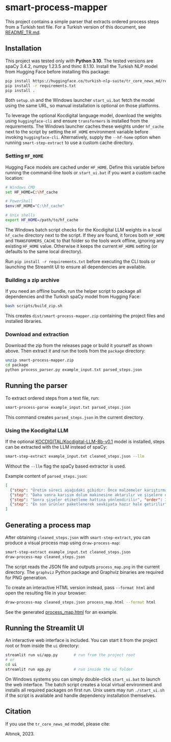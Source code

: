 # smart-process-mapper

This project contains a simple parser that extracts ordered process steps from a Turkish text file.
For a Turkish version of this document, see [README_TR.md](README_TR.md).

## Installation

This project was tested only with **Python 3.10**.
The tested versions are spaCy 3.4.2, numpy 1.23.5 and thinc 8.1.10. Install the Turkish NLP model from Hugging Face before installing this package:
```bash
pip install https://huggingface.co/turkish-nlp-suite/tr_core_news_md/resolve/main/tr_core_news_md-1.0-py3-none-any.whl
pip install -r requirements.txt
pip install .
```

Both `setup.sh` and the Windows launcher `start_ui.bat` fetch the model using
the same URL, so manual installation is optional on those platforms.

To leverage the optional Kocdigital language model, download the weights using
`huggingface-cli` and ensure `transformers` is installed from the requirements.
The Windows launcher caches these weights under `hf_cache` next to the script
by setting the `HF_HOME` environment variable before invoking `huggingface-cli`.
Alternatively, supply the `--hf-home` option when running `smart-step-extract`
to use a custom cache directory.

### Setting `HF_HOME`

Hugging Face models are cached under `HF_HOME`. Define this variable before
running the command-line tools or `start_ui.bat` if you want a custom cache
location:

```bash
# Windows CMD
set HF_HOME=C:\hf_cache

# PowerShell
$env:HF_HOME="C:\hf_cache"

# Unix shells
export HF_HOME=/path/to/hf_cache
```

The Windows batch script checks for the Kocdigital LLM weights in a local
`hf_cache` directory next to the script. If they are found, it forces both
`HF_HOME` and `TRANSFORMERS_CACHE` to that folder so the tools work offline,
ignoring any existing `HF_HOME` value. Otherwise it keeps the current
`HF_HOME` setting (or defaults to the same local directory).

Run `pip install -r requirements.txt` before executing the CLI tools or launching the Streamlit UI to ensure all dependencies are available.


### Building a zip archive

If you need an offline bundle, run the helper script to package all
dependencies and the Turkish spaCy model from Hugging Face:

```bash
bash scripts/build_zip.sh
```

This creates `dist/smart-process-mapper.zip` containing the project files and
installed libraries.

### Download and extraction

Download the zip from the releases page or build it yourself as shown above.
Then extract it and run the tools from the `package` directory:

```bash
unzip smart-process-mapper.zip
cd package
python process_parser.py example_input.txt parsed_steps.json
```

## Running the parser

To extract ordered steps from a text file, run:

```bash
smart-process-parse example_input.txt parsed_steps.json
```

This command creates ``parsed_steps.json`` in the current directory.

### Using the Kocdigital LLM

If the optional [KOCDIGITAL/Kocdigital-LLM-8b-v0.1](https://huggingface.co/KOCDIGITAL/Kocdigital-LLM-8b-v0.1) model is installed,
steps can be extracted with the LLM instead of spaCy:

```bash
smart-step-extract example_input.txt cleaned_steps.json --llm
```

Without the ``--llm`` flag the spaCy based extractor is used.

Example content of ``parsed_steps.json``:

```json
[
  {"step": "Üretim süreci aşağıdaki gibidir: Önce malzemeler karıştırma bölümünde iyice karıştırılır", "order": 1},
  {"step": "Daha sonra karışım dolum makinesine aktarılır ve şişelere doldurulur", "order": 2},
  {"step": "Sonra şişeler etiketleme hattına yönlendirilir", "order": 3},
  {"step": "En son ürünler paketlenerek sevkiyata hazır hale getirilir", "order": 4}
]
```

## Generating a process map

After obtaining ``cleaned_steps.json`` with ``smart-step-extract``, you can produce a visual process map using ``draw-process-map``:

```bash
smart-step-extract example_input.txt cleaned_steps.json
draw-process-map cleaned_steps.json
```

The script reads the JSON file and outputs ``process_map.png`` in the current directory. The ``graphviz`` Python package and Graphviz binaries are required for PNG generation.

To create an interactive HTML version instead, pass ``--format html`` and open the resulting file in your browser:

```bash
draw-process-map cleaned_steps.json process_map.html --format html
```

See the generated [process_map.html](process_map.html) for an example.

## Running the Streamlit UI

An interactive web interface is included. You can start it from the project root or from inside the `ui` directory:

```bash
streamlit run ui/app.py       # run from the project root
# or
cd ui
streamlit run app.py          # run inside the ui folder
```

On Windows systems you can simply double-click `start_ui.bat` to launch the web
interface. The batch script creates a local virtual environment and installs all
required packages on first run. Unix users may run `./start_ui.sh` if the script
is available and handle dependency installation themselves.

## Citation

If you use the `tr_core_news_md` model, please cite:

Altınok, 2023.
